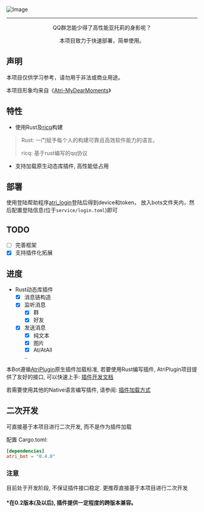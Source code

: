 ![Image](https://socialify.git.ci/LaoLittle/atri_bot/image?descriptionEditable=&font=Inter&forks=1&issues=1&language=1&logo=https%3A%2F%2Fatri-mdm.com%2Fassets%2Fimg%2Fspecial%2Ffaq%2Fthumb02.png&name=1&owner=1&pattern=Plus&pulls=1&stargazers=1&theme=Light)

----
<div align="center">
QQ群怎能少得了高性能亚托莉的身影呢？

本项目致力于快速部署，简单使用。
</div>

## 声明
本项目仅供学习参考，请勿用于非法或商业用途。

本项目形象均来自《[Atri-MyDearMoments](https://atri-mdm.com)》

## 特性
- 使用Rust及[ricq](https://github.com/lz1998/ricq)构建
> Rust: 一门赋予每个人的构建可靠且高效软件能力的语言。
> 
> ricq: 基于rust编写的qq协议

- 支持加载原生动态库插件, 高性能低占用

## 部署
使用登陆帮助程序[atri_login](https://github.com/LaoLittle/atri_login)登陆后得到device和token，
放入bots文件夹内，然后配置登陆信息(位于`service/login.toml`)即可

## TODO
 - [ ] 完善框架
 - [x] 支持插件化拓展

## 进度

- Rust动态库插件
  - [x] 消息链构造
  - [x] 监听消息
    - [x] 群
    - [x] 好友
  - [x] 发送消息
    - [x] 纯文本
    - [x] 图片
    - [x] At/AtAll
  
    ..

本Bot遵循[AtriPlugin](https://github.com/AtriKawaii/atri_plugin)原生插件加载标准,
若要使用Rust编写插件, AtriPlugin项目提供了友好的接口, 可以快速上手:
[插件开发文档](https://atrikawaii.github.io/atri_doc/)

若需要使用其他的Native语言编写插件, 请参阅:
[插件加载方式](https://github.com/AtriKawaii/atri_plugin/blob/main/Load.md)

## 二次开发
可直接基于本项目进行二次开发, 而不是作为插件加载

配置 Cargo.toml:
```toml
[dependencies]
atri_bot = "0.4.0"
```

### 注意
目前处于开发阶段, 不保证插件接口稳定.
更推荐直接基于本项目进行二次开发

#### *在0.2版本(及以后), 插件提供一定程度的跨版本兼容。